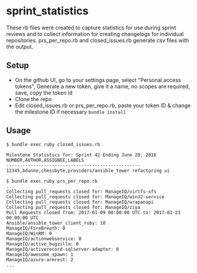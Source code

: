# sprint_statistics

These rb files were created to capture statistics for use during sprint reviews and to collect information for creating changelogs for individual repositories.  prs_per_repo.rb and closed_issues.rb generate csv files with the output.  

## Setup
- On the github UI, go to your settings page, select "Personal access tokens", Generate a new token, give it a name, no scopes are required, save, copy the token id
- Clone the repo
- Edit closed_issues.rb or prs_per_repo.rb, paste your token ID & change the milestone ID if necessary
```bundle install```

## Usage
```
$ bundle exec ruby closed_issues.rb

Milestone Statistics for: Sprint 42 Ending June 20, 2016
NUMBER,AUTHOR,ASSIGNEE,LABELS
--------------------------------------------------
12345,bdunne,chessbyte,providers/ansible_tower refactoring ui
```

```
$ bundle exec ruby prs_per_repo.rb
...
Collecting pull_requests closed for: ManageIQ/virtfs-xfs
Collecting pull_requests closed for: ManageIQ/win32-service
Collecting pull_requests closed for: ManageIQ/wrapanapi
Collecting pull_requests closed for: ManageIQ/ziya
Pull Requests closed from: 2017-01-09 00:00:00 UTC to: 2017-01-23 00:00:00 UTC
Ansible/ansible_tower_client_ruby: 10
ManageIQ/FireBreath: 0
ManageIQ/WinRM: 0
ManageIQ/actionwebservice: 0
ManageIQ/active_bugzilla: 0
ManageIQ/activerecord-sqlserver-adapter: 0
ManageIQ/awesome_spawn: 1
ManageIQ/azure-armrest: 2
...
```
